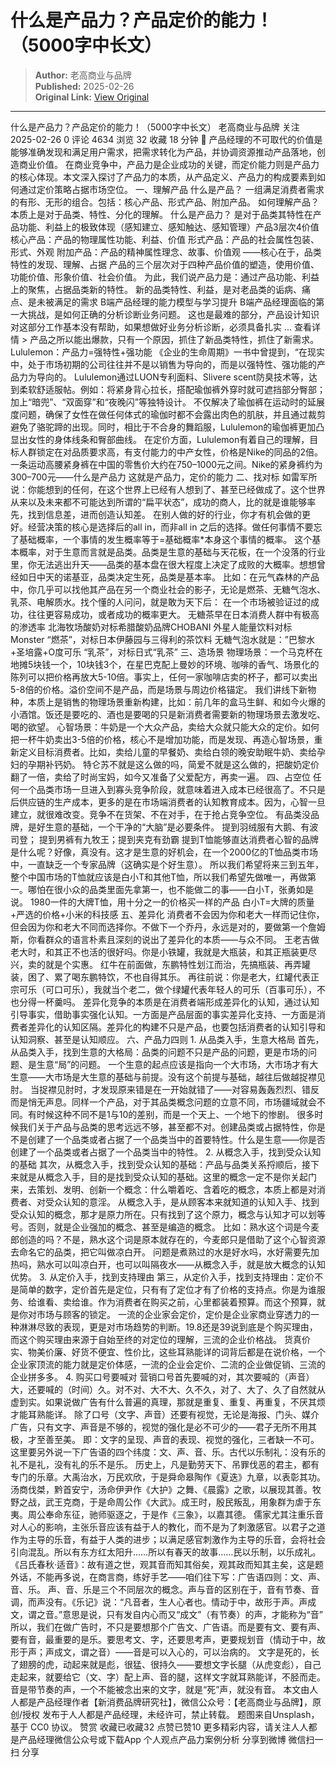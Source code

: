 # 什么是产品力？产品定价的能力！（5000字中长文）

> **Author:** 老高商业与品牌  
> **Published:** 2025-02-26  
> **Original Link:** [View Original](https://www.woshipm.com/marketing/6185071.html)

---

什么是产品力？产品定价的能力！（5000字中长文） 老高商业与品牌 关注 2025-02-26 0 评论 4634 浏览 32 收藏 18 分钟 🔗 产品经理的不可取代的价值是能够准确发现和满足用户需求，把需求转化为产品，并协调资源推动产品落地，创造商业价值。 在商业竞争中，产品力是企业成功的关键，而定价能力则是产品力的核心体现。本文深入探讨了产品力的本质，从产品定义、产品力的构成要素到如何通过定价策略占据市场空位。 一、理解产品 什么是产品？ 一组满足消费者需求的有形、无形的组合。包括：核心产品、形式产品、附加产品。 如何理解产品？ 本质上是对于品类、特性、分化的理解。 什么是产品力？ 是对于品类其特性在产品功能、利益上的极致体现（感知建立、感知触达、感知管理）产品3层次4价值 核心产品：产品的物理属性功能、利益、价值 形式产品：产品的社会属性包装、形式、外观 附加产品：产品的精神属性理念、故事、价值观 ——核心在于，品类特性的发现、理解、占据 产品的三个层次对于四种产品价值的塑造，使用价值、功能价值、形象价值、社会价值。 为此，我们说产品力是：通过产品功能、利益上的聚焦，占据品类新的特性。 新的品类特性、利益，是对老品类的诟病、痛点、是未被满足的需求 B端产品经理的能力模型与学习提升 B端产品经理面临的第一大挑战，是如何正确的分析诊断业务问题。 这也是最难的部分，产品设计知识对这部分工作基本没有帮助，如果想做好业务分析诊断，必须具备扎实 ... 查看详情 > 产品之所以能出爆款，只有一个原因，抓住了新品类特性，抓住了新需求。Lululemon：产品力=强特性+强功能 《企业的生命周期》一书中曾提到，“在现实中，处于市场初期的公司往往并不是以销售为导向的，而是以强特性、强功能的产品力为导向的。 Lululemon通过LUON专利面料、Slivere scent防臭技术等，达到柔软舒适服帖。例如：将紧身背心拉长，搭配瑜伽裤外穿时就可遮挡部分臀部；加上“暗兜”、“双面穿”和“夜晚闪”等独特设计。 不仅解决了瑜伽裤在运动时的延展度问题，确保了女性在做任何体式的瑜伽时都不会露出肉色的肌肤，并且通过裁剪避免了骆驼蹄的出现。同时，相比于不合身的舞蹈服，Lululemon的瑜伽裤更加凸显出女性的身体线条和臀部曲线。 在定价方面，Lululemon有着自己的理解，目标人群锁定在对品质要求高，有支付能力的中产女性，价格是Nike的同品的2倍。一条运动高腰紧身裤在中国的零售价大约在750–1000元之间。Nike的紧身裤约为300–700元——什么是产品力 这就是产品力，定价的能力 二、找对标 如雷军所说：你能想到的任何，在这个世界上已经有人想到了、甚至已经做成了。这个世界从来以及未来都不可能达到所谓的“扁平状态”，成功的商人，比的就是谁能够率先，找到信息差，进而创造认知差。 在别人做的好的行业，你才有机会做的更好。经营决策的核心是选择后的all in，而非all in 之后的选择。做任何事情不要忘了基础概率，一个事情的发生概率等于=基础概率\*本身这个事情的概率。 这个基本概率，对于生意而言就是品类。品类是生意的基础与天花板，在一个没落的行业里，你无法逃出升天——品类的基本盘在很大程度上决定了成败的大概率。想想曾经如日中天的诺基亚，品类决定生死，品类是基本率。 比如：在元气森林的产品中，你几乎可以找他其产品在另一个商业社会的影子，无论是燃茶、无糖气泡水、乳茶、电解质水。找个懂的人问问，就是敢为天下后： 在一个市场被验证过的成功，往往更容易成功，或者成功的概率更大。 无糖茶早在日本消费人群中有极高的渗透率 北海牧场酸奶对标希腊酸奶品牌CHOBANI 外星人能量饮料对标Monster “燃茶”，对标日本伊藤园与三得利的茶饮料 无糖气泡水就是：”巴黎水+圣培露+O度可乐 “乳茶”，对标日式“乳茶” 三、造场景 物理场景：一个马克杯在地摊5块钱一个，10块钱3个，在星巴克配上曼妙的环境、咖啡的香气、场景化的陈列可以把价格再放大5-10倍。事实上，任何一家咖啡店卖的杯子，都可以卖出5-8倍的价格。溢价空间不是产品，而是场景与周边价格锚定。 我们讲线下新物种，本质上是销售的物理场景重新构建，比如：前几年的盒马生鲜、和如今火爆的小酒馆。饭还是要吃的、酒也是要喝的只是新消费者需要新的物理场景去激发吃、喝的欲望。 心智场景：牛奶是一个大众产品，卖给大众就只能大众的定价。如何把一杯牛奶卖出3-5倍的价格，核心不是增加功能，而是发现、再造心智场景，重新定义目标消费者。比如，卖给儿童的早餐奶、卖给白领的晚安助眠牛奶、卖给孕妇的孕期补钙奶。 特仑苏不就是这么做的吗，简爱不就是这么做的，把酸奶定价翻了一倍，卖给了时尚宝妈，如今又准备了父爱配方，再卖一遍。 四、占空位 任何一个品类市场一旦进入到寡头竞争阶段，就意味着进入成本已经很高了。不只是后供应链的生产成本，更多的是在市场端消费者的认知教育成本。因为，心智一旦建立，就很难改变。竞争不在货架、不在对手，在于抢占竞争空位。 有品类没品牌，是好生意的基础，一个干净的“大脑”是必要条件。 提到羽绒服有大鹅、有波司登； 提到男裤有九牧王；提到夹克有劲霸 提到T恤能够直达消费者心智的品牌是什么呢？好像，真没有。这才是生意的好机会，在一个2000亿的T恤品类市场中，一直缺乏一个专家品牌（这确实是个好生意）。 所以我们希望将来三到五年，整个中国市场的T恤就应该是白小T和其他T恤，所以我们希望先做唯一，再做第一。哪怕在很小众的品类里面先拿第一，也不能做二的事——白小T，张勇如是说。 1980一件的大牌T恤，用十分之一的价格买一样的产品 白小T=大牌的质量+严选的价格+小米的科技感 五、差异化 消费者不会因为你和老大一样而记住你，但会因为你和老大不同而选择你。不做下一个乔丹，永远是对的，要做第一个詹姆斯，你看群众的语言朴素且深刻的说出了差异化的本质——与众不同。 王老吉做老大时，和其正不也活的很好吗。你是小铁罐，我就是大瓶装，和其正瓶装更尽兴，卖的就是个实惠。 红牛在前面做，东鹏特性划江而治，先搞瓶装、再弄罐装，困了、累了喝东鹏特饮，不也自得其乐。 再往前说：你是老大，红罐代表正宗可乐（可口可乐），我就当个老二，做个绿罐代表年轻人的可乐（百事可乐），不也分得一杯羹吗。 差异化竞争的本质是在消费者端形成差异化的认知，通过认知引导事实，借助事实强化认知。一方面是产品层面的事实差异化支持、一方面是消费者差异化的认知区隔。差异化的构建不只是产品，也要包括消费者的认知引导和认知洞察、甚至是认知顺应。 六、产品力四则 1. 从品类入手，生意大格局 首先，从品类入手，找到生意的大格局：品类的问题不只是产品的问题，更是市场的问题、是生意“局”的问题。 一个生意的起点应该是指向一个大市场，大市场才有大生意——大市场是大生意的基础与前提。没有这个前提与基础，越往后做越捉襟见肘。 当捉襟见肘时，才发现原来错是在一开始就错了——对容易轰轰烈烈、错反而是悄无声息。同样一个产品，对于其品类概念问题的立意不同，市场疆域就会不同。有时候这种不同不是1与10的差别，而是一个天上、一个地下的惨剧。 很多时候我们关于产品与品类的思考远远不够，甚至都不对。创建品类或占据特性，你是不是创建了一个品类或者占据了一个品类当中的首要特性。什么是生意——你是否创建了一个品类或者占据了一个品类当中的特性。 2. 从概念入手，找到受众认知的基础 其次，从概念入手，找到受众认知的基础：产品与品类关系捋顺后，接下来就是从概念入手，目的是找到受众认知的基础。这里的概念一定不是你关起门来，去策划、发明、创新一个概念：什么嚼着吃、含着吃的概念，本质上都是对消费者、对受众认知的意淫。 从概念入手，是从顾客本来就知道的认知入手、找到受众认知的概念，那才是原力所在。只有找到了这个原力，概念与认知才可以划等号。否则，就是企业强加的概念、甚至是编造的概念。 比如：熟水这个词是今麦郎创造的吗？不是，熟水这个词是原本就存在的，今麦郎只是借助了这个心智资源去命名它的品类，把它叫做凉白开。 问题是煮熟过的水是好水吗，水好需要先加热吗，熟水可以叫凉白开，也可以叫隔夜水——从概念入手，就是放大概念的认知优势。 3. 从定价入手，找到支持理由 第三，从定价入手，找到支持理由：定价不是简单的数字，定价首先是定位，只有有了定位才有了价格的支持点。你是为谁服务、给谁看、卖给谁。作为消费者在购买之前，心里都装着预算。而这个预算，就是你对市场与顾客的锁定。 一流的企业家会定价，定价是企业家商业穿透力的一种淋淋尽致的表现，更是对市场趋势的判断。19.8还是39说到底是个购买理由，而这个购买理由来源于自始至终的对定位的理解，三流的企业价格战。 货真价实、物美价廉、好货不便宜、性价比，这些耳熟能详的词背后都是在说价格，一个企业家顶流的能力就是定价体感，一流的企业会定价、二流的企业做促销、三流的企业拼多多。 4. 购买口号要喊对 营销口号首先要喊的对，其次要喊的（声音）大，还要喊的（时间）久。对不对、大不大、久不久，对了、大了、久了自然就从虚到实。如果说做广告有什么普遍的真理，那就是重复、重复、再重复，不厌其烦才能耳熟能详。 除了口号（文字、声音）还要有视觉，无论是海报、门头、媒介广告，只有文字、声音是不够的，视觉的强化是必不可少的——君子无所不用其极，才至善至美。 即：文字的呈现、声音的表现、视觉的强化，三者缺一不可。 这里要另外说一下广告语的四个纬度：文、声、音、乐。古代以乐制礼：没有乐的礼不是礼，没有礼的乐不是乐。 历史上，凡是勤劳天下、吊罪伐恶的君主，都有专门的乐章。大禹治水，万民欢欣，于是舜命皋陶作《夏迭》九章，以表彰其功。汤商伐桀，黔首安宁，汤命伊尹作《大护》之舞、《晨露》之歌，以展现其善。牧野之战，武王克商，于是命周公作《大武》。成王时，殷民叛乱，用象群为虐于东夷。周公奉命东征，驰师驱逐之，于是作《三象》，以嘉其德。 儒家尤其注重乐音对人心的影响，主张乐音应该有益于人的教化，而不是为了刺激感官。以君子之道作为主导的乐音，有益于人类的进步；以满足感官刺激作为主导的乐音，会将社会引向混乱。所以有东方红太阳升……所以有春天的故事……民以乐制，以乐成礼。 《吕氏春秋·适音》：故有道之世，观其音而知其俗矣，观其政而知其主矣，这是题外话，不能再多说，在商言商，练好手艺——咱们往下写：广告语四则：文、声、音、乐。 声、音、乐是三个不同层次的概念。声与音的区别在于，音有节奏、音调，而声没有。《乐记》说：“凡音者，生人心者也。情动于中，故形于声。声成文，谓之音。”意思是说，只有发自内心而又“成文”（有节奏）的声，才能称为“音” 所以，我们在做广告时，不只是要想那个广告文、广告语。而是要有文、要有声、要有音，最重要的是乐。要思考文、字，还要思考声，更要规划音（情动于中，故形于声；声成文，谓之音）——音是可以入心的，可以治病的。 文字是死的，长了翅膀的虎，动起来就是彪，很猛、很持久——要想文字长腿（从虎变彪），自己走起来，就要给它（文、字）配上声、音的腿，这样文字就耳熟能详，不胫而走。音是带节奏的声，一个不能被念出来的文字，就是“死”声，就没有音。 本文由人人都是产品经理作者【新消费品牌研究社】，微信公众号：【老高商业与品牌】，原创/授权 发布于人人都是产品经理，未经许可，禁止转载。 题图来自Unsplash，基于 CC0 协议。 赞赏 收藏已收藏32 点赞已赞10 更多精彩内容，请关注人人都是产品经理微信公众号或下载App 个人观点产品力案例分析 分享到微博 微信扫一扫 分享